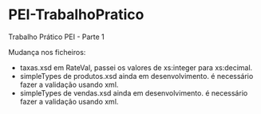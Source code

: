 # PEI-TrabalhoPratico
Trabalho Prático PEI - Parte 1

Mudança nos ficheiros:
- taxas.xsd em RateVal, passei os valores de xs:integer para xs:decimal.
- simpleTypes de produtos.xsd ainda em desenvolvimento. é necessário fazer a validação usando xml.
- simpleTypes de vendas.xsd ainda em desenvolvimento. é necessário fazer a validação usando xml.
